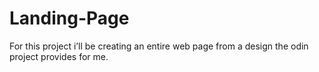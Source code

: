 # Landing-Page
For this project i’ll be creating an entire web page from a design the odin project provides for me.
